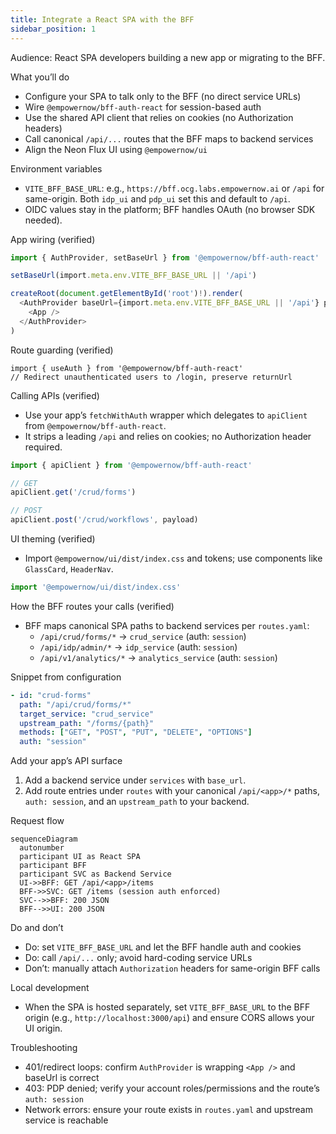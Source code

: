 ```yaml
---
title: Integrate a React SPA with the BFF
sidebar_position: 1
---
```


Audience: React SPA developers building a new app or migrating to the BFF.

What you’ll do

- Configure your SPA to talk only to the BFF (no direct service URLs)
- Wire `@empowernow/bff-auth-react` for session-based auth
- Use the shared API client that relies on cookies (no Authorization headers)
- Call canonical `/api/...` routes that the BFF maps to backend services
- Align the Neon Flux UI using `@empowernow/ui`

Environment variables

- `VITE_BFF_BASE_URL`: e.g., `https://bff.ocg.labs.empowernow.ai` or `/api` for same-origin. Both `idp_ui` and `pdp_ui` set this and default to `/api`.
- OIDC values stay in the platform; BFF handles OAuth (no browser SDK needed).

App wiring (verified)

```ts title="src/main.tsx (pattern used in idp_ui and pdp_ui)"
import { AuthProvider, setBaseUrl } from '@empowernow/bff-auth-react'

setBaseUrl(import.meta.env.VITE_BFF_BASE_URL || '/api')

createRoot(document.getElementById('root')!).render(
  <AuthProvider baseUrl={import.meta.env.VITE_BFF_BASE_URL || '/api'} pollIntervalMs={300000}>
    <App />
  </AuthProvider>
)
```

Route guarding (verified)

```tsx title="src/components/auth/AuthGuard.tsx"
import { useAuth } from '@empowernow/bff-auth-react'
// Redirect unauthenticated users to /login, preserve returnUrl
```

Calling APIs (verified)

- Use your app’s `fetchWithAuth` wrapper which delegates to `apiClient` from `@empowernow/bff-auth-react`.
- It strips a leading `/api` and relies on cookies; no Authorization header required.

```ts title="lib/api/base.ts"
import { apiClient } from '@empowernow/bff-auth-react'

// GET
apiClient.get('/crud/forms')

// POST
apiClient.post('/crud/workflows', payload)
```

UI theming (verified)

- Import `@empowernow/ui/dist/index.css` and tokens; use components like `GlassCard`, `HeaderNav`.

```ts
import '@empowernow/ui/dist/index.css'
```

How the BFF routes your calls (verified)

- BFF maps canonical SPA paths to backend services per `routes.yaml`:
  - `/api/crud/forms/*` → `crud_service` (auth: `session`)
  - `/api/idp/admin/*` → `idp_service` (auth: `session`)
  - `/api/v1/analytics/*` → `analytics_service` (auth: `session`)

Snippet from configuration

```yaml
- id: "crud-forms"
  path: "/api/crud/forms/*"
  target_service: "crud_service"
  upstream_path: "/forms/{path}"
  methods: ["GET", "POST", "PUT", "DELETE", "OPTIONS"]
  auth: "session"
```

Add your app’s API surface

1) Add a backend service under `services` with `base_url`.
2) Add route entries under `routes` with your canonical `/api/<app>/*` paths, `auth: session`, and an `upstream_path` to your backend.

Request flow

```mermaid
sequenceDiagram
  autonumber
  participant UI as React SPA
  participant BFF
  participant SVC as Backend Service
  UI->>BFF: GET /api/<app>/items
  BFF->>SVC: GET /items (session auth enforced)
  SVC-->>BFF: 200 JSON
  BFF-->>UI: 200 JSON
```

Do and don’t

- Do: set `VITE_BFF_BASE_URL` and let the BFF handle auth and cookies
- Do: call `/api/...` only; avoid hard-coding service URLs
- Don’t: manually attach `Authorization` headers for same-origin BFF calls

Local development

- When the SPA is hosted separately, set `VITE_BFF_BASE_URL` to the BFF origin (e.g., `http://localhost:3000/api`) and ensure CORS allows your UI origin.

Troubleshooting

- 401/redirect loops: confirm `AuthProvider` is wrapping `<App />` and baseUrl is correct
- 403: PDP denied; verify your account roles/permissions and the route’s `auth: session`
- Network errors: ensure your route exists in `routes.yaml` and upstream service is reachable


